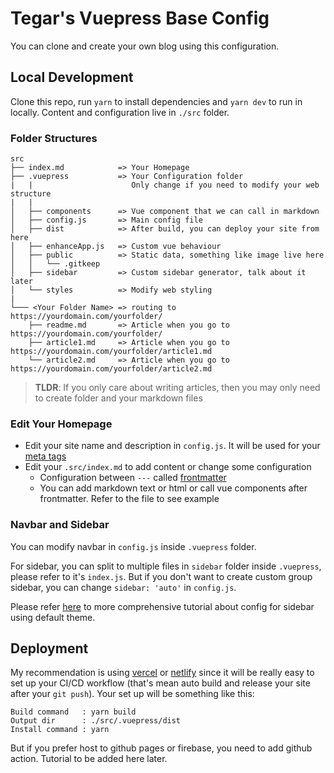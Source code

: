 # Tegar's Vuepress Base Config

You can clone and create your own blog using this configuration.

## Local Development

Clone this repo, run `yarn` to install dependencies and `yarn dev` to run in locally. Content and configuration live in `./src` folder.

### Folder Structures

```
src
├── index.md            => Your Homepage
├── .vuepress           => Your Configuration folder
|   |                      Only change if you need to modify your web structure
|   |
│   ├── components      => Vue component that we can call in markdown
│   ├── config.js       => Main config file
│   ├── dist            => After build, you can deploy your site from here
│   ├── enhanceApp.js   => Custom vue behaviour
│   ├── public          => Static data, something like image live here
│   │   └── .gitkeep
│   ├── sidebar         => Custom sidebar generator, talk about it later
│   └── styles          => Modify web styling
|
└─── <Your Folder Name> => routing to https://yourdomain.com/yourfolder/
    ├── readme.md       => Article when you go to https://yourdomain.com/yourfolder/
    ├── article1.md     => Article when you go to https://yourdomain.com/yourfolder/article1.md
    └── article2.md     => Article when you go to https://yourdomain.com/yourfolder/article2.md
```

> **TLDR**: If you only care about writing articles, then you may only need to create folder and your markdown files

### Edit Your Homepage

* Edit your site name and description in `config.js`. It will be used for your [meta tags](https://www.w3schools.com/tags/tag_meta.asp)
* Edit your `.src/index.md` to add content or change some configuration
  * Configuration between `---` called [frontmatter](https://v1.vuepress.vuejs.org/guide/frontmatter.html#alternative-frontmatter-formats)
  * You can add markdown text or html or call vue components after frontmatter. Refer to the file to see example


### Navbar and Sidebar

You can modify navbar in `config.js` inside `.vuepress` folder.

For sidebar, you can split to multiple files in `sidebar` folder inside `.vuepress`, please refer to it's `index.js`. But if you don't want to create custom group sidebar, you can change `sidebar: 'auto'` in `config.js`. 

Please refer [here](https://v1.vuepress.vuejs.org/theme/default-theme-config.html#sidebar) to more comprehensive tutorial about config for sidebar using default theme.

## Deployment

My recommendation is using [vercel](https://vercel.com/) or [netlify](https://www.netlify.com/) since it will be really easy to set up your CI/CD workflow (that's mean auto build and release your site after your `git push`). Your set up will be something like this:

```
Build command   : yarn build
Output dir      : ./src/.vuepress/dist
Install command : yarn
```

But if you prefer host to github pages or firebase, you need to add github action. Tutorial to be added here later.